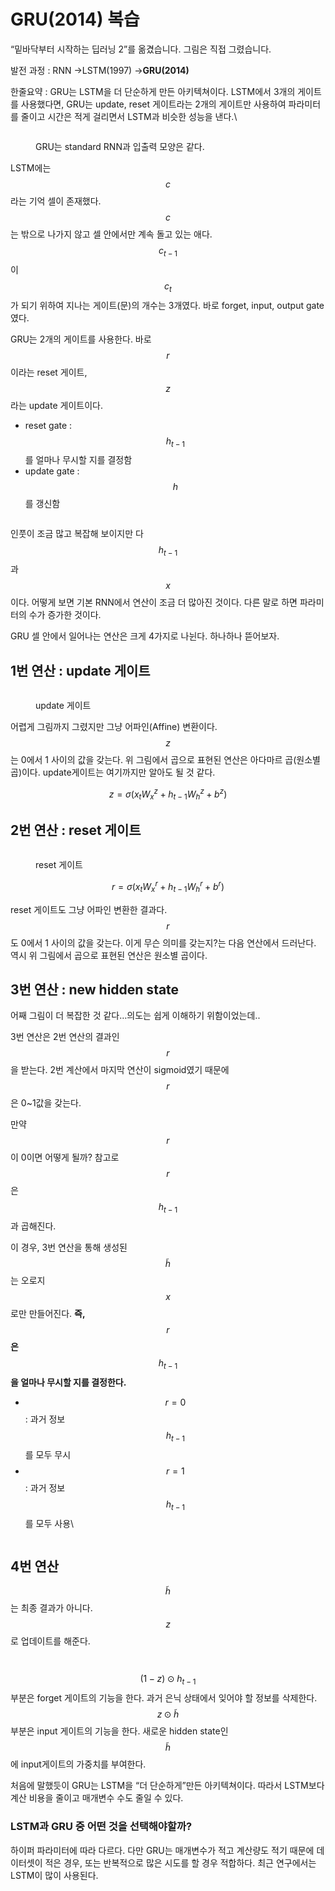 # GRU(2014) 복습

“밑바닥부터 시작하는 딥러닝 2”를 옮겼습니다. 그림은 직접 그렸습니다.

발전 과정 : RNN →LSTM(1997) →**GRU(2014)**

한줄요약 : GRU는 LSTM을 더 단순하게 만든 아키텍쳐이다. LSTM에서 3개의 게이트를 사용했다면, GRU는 update, reset 게이트라는 2개의 게이트만 사용하여 파라미터를 줄이고 시간은 적게 걸리면서 LSTM과 비슷한 성능을 낸다.\


<figure><img src="../../.gitbook/assets/image (11).png" alt=""><figcaption><p>GRU는 standard RNN과 입출력 모양은 같다.</p></figcaption></figure>

LSTM에는 $$c$$라는 기억 셀이 존재했다. $$c$$는 밖으로 나가지 않고 셀 안에서만 계속 돌고 있는 애다. $$c_{t-1}$$이 $$c_t$$가 되기 위하여 지나는 게이트(문)의 개수는 3개였다. 바로 forget, input, output gate였다.

GRU는 2개의 게이트를 사용한다. 바로 $$r$$이라는 reset 게이트, $$z$$라는 update 게이트이다.

* reset gate : $$h_{t-1}$$를 얼마나 무시할 지를 결정함
* update gate : $$h$$를 갱신함

<figure><img src="../../.gitbook/assets/image (8).png" alt=""><figcaption></figcaption></figure>

인풋이 조금 많고 복잡해 보이지만 다 $$h_{t-1}$$과 $$x$$이다. 어떻게 보면 기본 RNN에서 연산이 조금 더 많아진 것이다. 다른 말로 하면 파라미터의 수가 증가한 것이다.

GRU 셀 안에서 일어나는 연산은 크게 4가지로 나뉜다. 하나하나 뜯어보자.

## 1번 연산 : update 게이트 <a href="#e640" id="e640"></a>

<figure><img src="../../.gitbook/assets/image (3).png" alt=""><figcaption><p>update 게이트</p></figcaption></figure>

어렵게 그림까지 그렸지만 그냥 어파인(Affine) 변환이다. $$z$$는 0에서 1 사이의 값을 갖는다. 위 그림에서 곱으로 표현된 연산은 아다마르 곱(원소별 곱)이다. update게이트는 여기까지만 알아도 될 것 같다.

$$
z=\sigma(x_tW_x^z + h_{t-1}W_h^z + b^z)
$$

## 2번 연산 : reset 게이트

<figure><img src="../../.gitbook/assets/image (2).png" alt=""><figcaption><p>reset 게이트</p></figcaption></figure>

$$
r=\sigma(x_tW_x^r + h_{t-1}W_h^r + b^r)
$$

reset 게이트도 그냥 어파인 변환한 결과다. $$r$$도 0에서 1 사이의 값을 갖는다. 이게 무슨 의미를 갖는지?는 다음 연산에서 드러난다. 역시 위 그림에서 곱으로 표현된 연산은 원소별 곱이다.

## 3번 연산 : new hidden state <a href="#56f9" id="56f9"></a>

어째 그림이 더 복잡한 것 같다…의도는 쉽게 이해하기 위함이었는데..

3번 연산은 2번 연산의 결과인 $$r$$을 받는다. 2번 계산에서 마지막 연산이 sigmoid였기 때문에 $$r$$은 0\~1값을 갖는다.

만약 $$r$$이 0이면 어떻게 될까? 참고로 $$r$$은 $$h_{t-1}$$과 곱해진다.

이 경우, 3번 연산을 통해 생성된 $$\tilde{h}$$는 오로지 $$x$$로만 만들어진다. **즉,** $$r$$**은** $$h_{t-1}$$**을 얼마나 무시할 지를 결정한다.**

* $$r=0$$ : 과거 정보 $$h_{t-1}$$를 모두 무시
* $$r=1$$ : 과거 정보 $$h_{t-1}$$를 모두 사용\


<figure><img src="../../.gitbook/assets/image (5).png" alt=""><figcaption></figcaption></figure>

## 4번 연산

$$\tilde{h}$$는 최종 결과가 아니다. $$z$$로 업데이트를 해준다.

<figure><img src="../../.gitbook/assets/image.png" alt=""><figcaption></figcaption></figure>

<figure><img src="../../.gitbook/assets/image (6).png" alt=""><figcaption></figcaption></figure>

$$(1-z)\odot h_{t-1}$$ 부분은 forget 게이트의 기능을 한다. 과거 은닉 상태에서 잊어야 할 정보를 삭제한다. $$z \odot \tilde{h}$$부분은 input 게이트의 기능을 한다. 새로운 hidden state인 $$\tilde{h}$$에 input게이트의 가중치를 부여한다.



처음에 말했듯이 GRU는 LSTM을 “더 단순하게”만든 아키텍쳐이다. 따라서 LSTM보다 계산 비용을 줄이고 매개변수 수도 줄일 수 있다.

### LSTM과 GRU 중 어떤 것을 선택해야할까? <a href="#5dd2" id="5dd2"></a>

하이퍼 파라미터에 따라 다르다. 다만 GRU는 매개변수가 적고 계산량도 적기 때문에 데이터셋이 적은 경우, 또는 반복적으로 많은 시도를 할 경우 적합하다. 최근 연구에서는 LSTM이 많이 사용된다.





